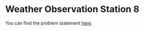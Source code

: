 # Weather Observation Station 8

You can find the problem statement [here](https://www.hackerrank.com/challenges/weather-observation-station-8/problem).
